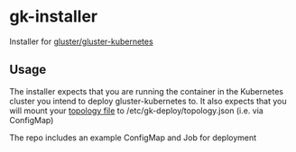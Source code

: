 # gk-installer
Installer for [gluster/gluster-kubernetes](https://github.com/gluster/gluster-kubernetes)

## Usage
The installer expects that you are running the container in the Kubernetes cluster you intend to deploy gluster-kubernetes to. It also expects that you will mount your [topology file](https://github.com/heketi/heketi/wiki/Setting-up-the-topology) to /etc/gk-deploy/topology.json (i.e. via ConfigMap)

The repo includes an example ConfigMap and Job for deployment
